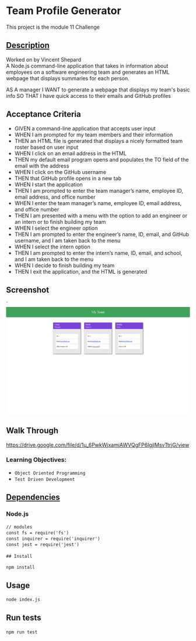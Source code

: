 # Team Profile Generator

This project is the module 11 Challenge

## <u>Description</u>
Worked on by Vincent Shepard
<br>
A Node.js command-line application that takes in information about employees on a software engineering team and generates an HTML webpage that displays summaries for each person.
<br>

AS A manager
I WANT to generate a webpage that displays my team's basic info
SO THAT I have quick access to their emails and GitHub profiles


## Acceptance Criteria
- GIVEN a command-line application that accepts user input
- WHEN I am prompted for my team members and their information
- THEN an HTML file is generated that displays a nicely formatted team roster based on user input
- WHEN I click on an email address in the HTML
- THEN my default email program opens and populates the TO field of the email with the address
- WHEN I click on the GitHub username
- THEN that GitHub profile opens in a new tab
- WHEN I start the application
- THEN I am prompted to enter the team manager’s name, employee ID, email address, and office number
- WHEN I enter the team manager’s name, employee ID, email address, and office number
- THEN I am presented with a menu with the option to add an engineer or an intern or to finish building my team
- WHEN I select the engineer option
- THEN I am prompted to enter the engineer’s name, ID, email, and GitHub username, and I am taken back to the menu
- WHEN I select the intern option
- THEN I am prompted to enter the intern’s name, ID, email, and school, and I am taken back to the menu
- WHEN I decide to finish building my team
- THEN I exit the application, and the HTML is generated

## Screenshot
`![ScreenShot](/assets/images/screenshot.png)

## Walk Through
https://drive.google.com/file/d/1u_6PwkWjxamjAWVQgFP6IgjlMsvTtrjG/view


### Learning Objectives:

- `Object Oriented Programming`<br>
- `Test Driven Development`

## <u>Dependencies</u>

### Node.js <br>

    // modules
    const fs = require('fs')
    const inquirer = require('inquirer')
    const jest = require('jest')

    ## Install

```sh
npm install
```

## Usage

```sh
node index.js
```

## Run tests

```sh
npm run test


